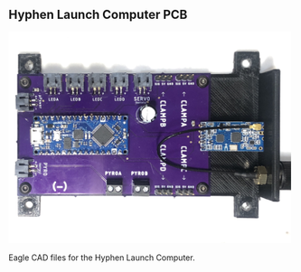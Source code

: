 ## Hyphen Launch Computer PCB

<img src="assets/3797.jpg" width="500px"/>

Eagle CAD files for the Hyphen Launch Computer.
